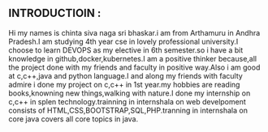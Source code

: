INTRODUCTIOIN :
---------------
Hi my names is chinta siva naga sri bhaskar.i am from Arthamuru in Andhra Pradesh.I am studying 4th year cse in lovely professional university.I choose to learn DEVOPS as my elective in 6th semester.so i have a bit knowledge in github,docker,kubernetes.I am a positive thinker because,all the project done with my friends and faculty in positive way.Also i am good at c,c++,java and python language.I and along my friends with faculty admire i done my project on c,c++ in 1st year.my hobbies are reading books,knowning new things,walking with nature.I done my internship on c,c++ in splen technology.trainning in internshala on web develpoment consists of HTML,CSS,BOOTSTRAP,SQL,PHP.tranning in internshala on core java covers all core topics in java.
